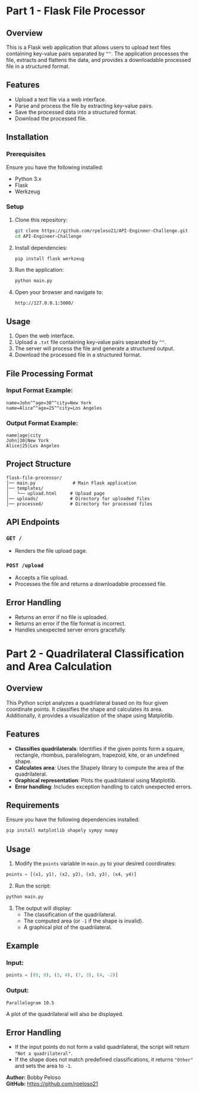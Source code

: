 # Part 1 - Flask File Processor

## Overview
This is a Flask web application that allows users to upload text files containing key-value pairs separated by `^^`. The application processes the file, extracts and flattens the data, and provides a downloadable processed file in a structured format.

## Features
- Upload a text file via a web interface.
- Parse and process the file by extracting key-value pairs.
- Save the processed data into a structured format.
- Download the processed file.

## Installation

### Prerequisites
Ensure you have the following installed:
- Python 3.x
- Flask
- Werkzeug

### Setup
1. Clone this repository:
   ```sh
   git clone https://github.com/rpeloso21/API-Engineer-Challenge.git
   cd API-Engineer-Challenge
   ```
2. Install dependencies:
   ```sh
   pip install flask werkzeug
   ```
3. Run the application:
   ```sh
   python main.py
   ```
4. Open your browser and navigate to:
   ```
   http://127.0.0.1:5000/
   ```

## Usage
1. Open the web interface.
2. Upload a `.txt` file containing key-value pairs separated by `^^`.
3. The server will process the file and generate a structured output.
4. Download the processed file in a structured format.

## File Processing Format
### Input Format Example:
```
name=John^^age=30^^city=New York
name=Alice^^age=25^^city=Los Angeles
```
### Output Format Example:
```
name|age|city
John|30|New York
Alice|25|Los Angeles
```

## Project Structure
```
flask-file-processor/
│── main.py              # Main Flask application
│── templates/
│   └── upload.html     # Upload page
│── uploads/            # Directory for uploaded files
│── processed/          # Directory for processed files
```

## API Endpoints
### `GET /`
- Renders the file upload page.

### `POST /upload`
- Accepts a file upload.
- Processes the file and returns a downloadable processed file.

## Error Handling
- Returns an error if no file is uploaded.
- Returns an error if the file format is incorrect.
- Handles unexpected server errors gracefully.

# Part 2 - Quadrilateral Classification and Area Calculation

## Overview
This Python script analyzes a quadrilateral based on its four given coordinate points. It classifies the shape and calculates its area. Additionally, it provides a visualization of the shape using Matplotlib.

## Features
- **Classifies quadrilaterals**: Identifies if the given points form a square, rectangle, rhombus, parallelogram, trapezoid, kite, or an undefined shape.
- **Calculates area**: Uses the Shapely library to compute the area of the quadrilateral.
- **Graphical representation**: Plots the quadrilateral using Matplotlib.
- **Error handling**: Includes exception handling to catch unexpected errors.

## Requirements
Ensure you have the following dependencies installed:
```sh
pip install matplotlib shapely sympy numpy
```

## Usage
1. Modify the `points` variable in `main.py` to your desired coordinates:
```python
points = [(x1, y1), (x2, y2), (x3, y3), (x4, y4)]
```
2. Run the script:
```sh
python main.py
```
3. The output will display:
   - The classification of the quadrilateral.
   - The computed area (or `-1` if the shape is invalid).
   - A graphical plot of the quadrilateral.

## Example
### Input:
```python
points = [(0, 0), (3, 4), (7, 3), (4, -2)]
```
### Output:
```
Parallelogram 10.5
```
A plot of the quadrilateral will also be displayed.

## Error Handling
- If the input points do not form a valid quadrilateral, the script will return `"Not a quadrilateral"`.
- If the shape does not match predefined classifications, it returns `"Other"` and sets the area to `-1`.


**Author:** Bobby Peloso  
**GitHub:** https://github.com/rpeloso21

